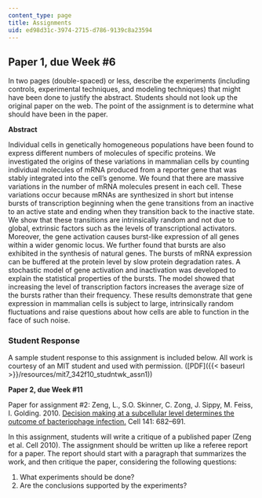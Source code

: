 ```yaml
---
content_type: page
title: Assignments
uid: ed98d31c-3974-2715-d786-9139c8a23594
---
```


**Paper 1, due Week #6**
------------------------

In two pages (double-spaced) or less, describe the experiments (including controls, experimental techniques, and modeling techniques) that might have been done to justify the abstract. Students should not look up the original paper on the web. The point of the assignment is to determine what should have been in the paper.

**Abstract**

Individual cells in genetically homogeneous populations have been found to express different numbers of molecules of specific proteins. We investigated the origins of these variations in mammalian cells by counting individual molecules of mRNA produced from a reporter gene that was stably integrated into the cell’s genome. We found that there are massive variations in the number of mRNA molecules present in each cell. These variations occur because mRNAs are synthesized in short but intense bursts of transcription beginning when the gene transitions from an inactive to an active state and ending when they transition back to the inactive state. We show that these transitions are intrinsically random and not due to global, extrinsic factors such as the levels of transcriptional activators. Moreover, the gene activation causes burst-like expression of all genes within a wider genomic locus. We further found that bursts are also exhibited in the synthesis of natural genes. The bursts of mRNA expression can be buffered at the protein level by slow protein degradation rates. A stochastic model of gene activation and inactivation was developed to explain the statistical properties of the bursts. The model showed that increasing the level of transcription factors increases the average size of the bursts rather than their frequency. These results demonstrate that gene expression in mammalian cells is subject to large, intrinsically random fluctuations and raise questions about how cells are able to function in the face of such noise.

### Student Response

A sample student response to this assignment is included below. All work is courtesy of an MIT student and used with permission. ([PDF]({{< baseurl >}}/resources/mit7_342f10_studntwk_assn1))

**Paper 2, due Week #11**

Paper for assignment #2: Zeng, L., S.O. Skinner, C. Zong, J. Sippy, M. Feiss, I. Golding. 2010. [Decision making at a subcellular level determines the outcome of bacteriophage infection.](http://www.ncbi.nlm.nih.gov/pubmed/20478257) Cell 141: 682–691.

In this assignment, students will write a critique of a published paper (Zeng et al. Cell 2010). The assignment should be written up like a referee report for a paper. The report should start with a paragraph that summarizes the work, and then critique the paper, considering the following questions:

1.  What experiments should be done?
2.  Are the conclusions supported by the experiments?